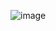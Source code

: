 ![image](https://user-images.githubusercontent.com/42887453/231736686-3f5a3145-199f-40ad-9e2e-f794d3ed7915.png)
